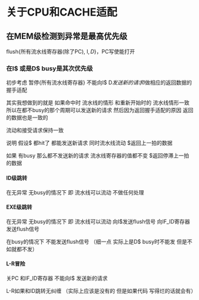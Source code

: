 # 关于CPU和CACHE适配

## 在MEM级检测到异常是最高优先级

flush{所有流水线寄存器(除了PC), I$, D$}，PC写使能打开

### 在I$ 或是D$ busy是其次优先级 

初步考虑 暂停{所有流水线寄存器} 不能向I$ D$发送新的请求  I$做相应的返回数据的握手适配 

其实我想做到的就是 如果命中时 流水线的情形 和重新开始时的 流水线情形一致  所以在都不busy的那个周期可以发送新的请求  然后因为返回握手适配的原因 返回的数据也是一致的

流动和接受请求保持一致

说明 假设$ 都hit了 都能发送新请求 同时流水线流动 $返回上一拍的数据

如果 有busy 那么都不发送新的请求    流水线寄存器的值都不变             $返回停滞上一拍的数据

#### ID级跳转

在无异常 无busy的情况下 即 流水线可以流动  不做任何处理

#### EXE级跳转

在无异常 无busy的情况下 即 流水线可以流动  向I$发送flush信号 向IF_ID寄存器发送flush信号

在busy的情况下 不能发送flush信号   （细一点 实际上是D$ busy时不能发 但是不如就都不发）

#### L-R冒险

关PC 和IF_ID寄存器   不能向I$ 发送新的请求

L-R如果和ID跳转无纠缠 （实际上应该是没有的 但是如果代码 写得烂的话就会有）